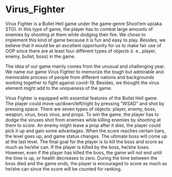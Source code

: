 # Virus_Fighter
Virus Fighter is a Bullet Hell game under the game genre Shoot’em up(aka STG). In this type of
game, the player has to combat large amounts of enemies by shooting at them while dodging their
fire. We chose to implement this kind of game because it is fun and easy to play. Besides, we
believe that it would be an excellent opportunity for us to make fair use of OOP since there are at
least four different types of objects (i. e., player, enemy, bullet, boss) in the game.<br/>

The idea of our game mainly comes from the unusual and challenging year. We name our game
Virus Fighter to memorize the tough but admirable and memorable process of people from different
nations and backgrounds working together to fight against covid-19. Besides, we thought the virus
element might add to the uniqueness of the game.<br/>

Virus Fighter is equipped with essential features of the Bullet Hell game. The player could move
up/down/left/right by pressing ”WSAD” and shot by pressing space. There are seven types of
objects: player, enemy, boss, weapon, virus, boss virus, and props. To win the game, the player
has to dodge the viruses shot from enemies while killing enemies by shooting at them to score. An
enemy might leave a prop after it dies, the player could pick it up and gain some advantages. When
the score reaches certain bars, the level goes up, and game status changes. The ultimate boss will
come up at the last level. The final goal for the player is to kill the boss and score as much as
he/she can. If the player is killed by the boss, he/she loses. However, even if the player has killed
the boss, the game will not end until the time is up, or health decreases to zero. During the time
between the boss died and the game ends, the player is encouraged to score as much as he/she can
since the score will be counted for ranking.

